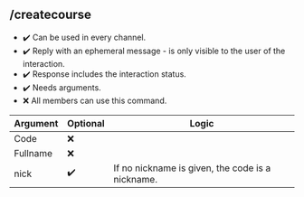 ## /createcourse

- :heavy_check_mark: Can be used in every channel.
- :heavy_check_mark: Reply with an ephemeral message - is only visible to the user of the interaction.
- :heavy_check_mark: Response includes the interaction status.
- :heavy_check_mark: Needs arguments.
- :x: All members can use this command.

Argument | Optional | Logic
---------|----------|------ 
Code | :x: | 
Fullname | :x: |
nick | :heavy_check_mark: | If no nickname is given, the code is a nickname.